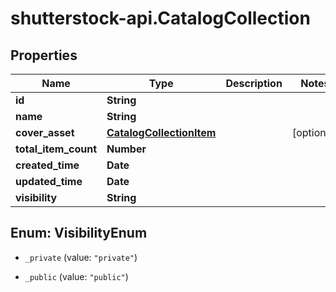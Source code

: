 # shutterstock-api.CatalogCollection

## Properties
Name | Type | Description | Notes
------------ | ------------- | ------------- | -------------
**id** | **String** |  | 
**name** | **String** |  | 
**cover_asset** | [**CatalogCollectionItem**](CatalogCollectionItem.md) |  | [optional] 
**total_item_count** | **Number** |  | 
**created_time** | **Date** |  | 
**updated_time** | **Date** |  | 
**visibility** | **String** |  | 


<a name="VisibilityEnum"></a>
## Enum: VisibilityEnum


* `_private` (value: `"private"`)

* `_public` (value: `"public"`)




